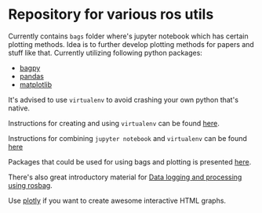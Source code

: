 # Repository for various ros utils 

Currently contains `bags` folder where's jupyter notebook which has certain plotting methods. 
Idea is to further develop plotting methods for papers and stuff like that. Currently utilizing
following python packages: 
 * [bagpy](https://jmscslgroup.github.io/bagpy/installation.html) 
 * [pandas](https://pandas.pydata.org/) 
 * [matplotlib](https://matplotlib.org/) 

It's advised to use `virtualenv` to avoid crashing your own python that's native. 

Instructions for creating and using `virtualenv` can be found [here](https://uoa-eresearch.github.io/eresearch-cookbook/recipe/2014/11/26/python-virtual-env/). 

Instructions for combining `jupyter notebook` and `virtualenv` can be found [here](https://janakiev.com/blog/jupyter-virtual-envs/) 

Packages that could be used for using bags and plotting is presented [here](https://github.com/sikang/bag_plot). 

There's also great introductory material for [Data logging and processing using rosbag](https://www.fer.unizg.hr/_download/repository/lec08-rosbag-ipython.pdf). 
 
Use [plotly](https://dash.plotly.com/) if you want to create awesome interactive HTML graphs. 
